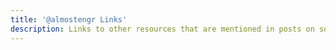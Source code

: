 ```yaml
---
title: '@almostengr Links'
description: Links to other resources that are mentioned in posts on social media pages
---
```


